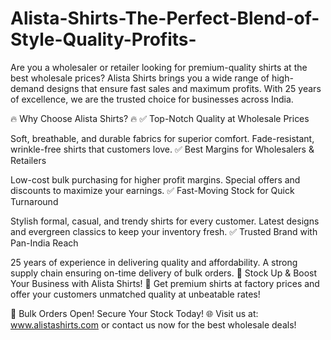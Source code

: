 # Alista-Shirts-The-Perfect-Blend-of-Style-Quality-Profits-
Are you a wholesaler or retailer looking for premium-quality shirts at the best wholesale prices? Alista Shirts brings you a wide range of high-demand designs that ensure fast sales and maximum profits. With 25 years of excellence, we are the trusted choice for businesses across India.

🔥 Why Choose Alista Shirts? 🔥
✅ Top-Notch Quality at Wholesale Prices

Soft, breathable, and durable fabrics for superior comfort.
Fade-resistant, wrinkle-free shirts that customers love.
✅ Best Margins for Wholesalers & Retailers

Low-cost bulk purchasing for higher profit margins.
Special offers and discounts to maximize your earnings.
✅ Fast-Moving Stock for Quick Turnaround

Stylish formal, casual, and trendy shirts for every customer.
Latest designs and evergreen classics to keep your inventory fresh.
✅ Trusted Brand with Pan-India Reach

25 years of experience in delivering quality and affordability.
A strong supply chain ensuring on-time delivery of bulk orders.
🚀 Stock Up & Boost Your Business with Alista Shirts! 🚀
Get premium shirts at factory prices and offer your customers unmatched quality at unbeatable rates!

📢 Bulk Orders Open! Secure Your Stock Today!
🌐 Visit us at: www.alistashirts.com or contact us now for the best wholesale deals!

